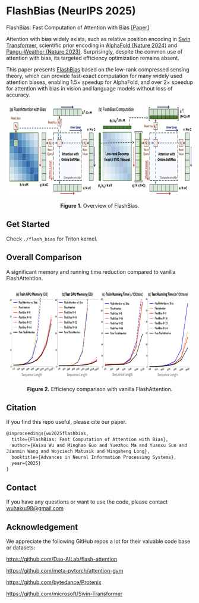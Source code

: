 # FlashBias (NeurIPS 2025)
FlashBias: Fast Computation of Attention with Bias [[Paper]](https://arxiv.org/pdf/2505.12044)

Attention with bias widely exists, such as relative position encoding in [Swin Transformer](https://github.com/microsoft/Swin-Transformer), scientific prior encoding in [AlphaFold (Nature 2024)](https://www.nature.com/articles/s41586-024-07487-w) and [Pangu-Weather (Nature 2023)](https://www.nature.com/articles/s41586-023-06185-3). Surprisingly, despite the common use of attention with bias, its targeted efficiency optimization remains absent.

This paper presents [FlashBias](https://arxiv.org/pdf/2505.12044) based on the low-rank compressed sensing theory, which can provide fast-exact computation for many widely used attention biases, enabling 1.5× speedup for AlphaFold, and over 2× speedup for attention with bias in vision and language models without loss of accuracy.

<p align="center">
<img src=".\pic\flashbias.png" height = "250" alt="" align=center />
<br><br>
<b>Figure 1.</b> Overview of FlashBias.
</p>

## Get Started

Check `./flash_bias` for Triton kernel.

## Overall Comparison

A significant memory and running time reduction compared to vanilla FlashAttention.

<p align="center">
<img src=".\pic\efficiency.png" height = "250" alt="" align=center />
<br><br>
<b>Figure 2.</b> Efficiency comparison with vanilla FlashAttention.
</p>


## Citation

If you find this repo useful, please cite our paper. 

```
@inproceedings{wu2025flashbias,
  title={FlashBias: Fast Computation of Attention with Bias},
  author={Haixu Wu and Minghao Guo and Yuezhou Ma and Yuanxu Sun and Jianmin Wang and Wojciech Matusik and Mingsheng Long},
  booktitle={Advances in Neural Information Processing Systems},
  year={2025}
}
```

## Contact

If you have any questions or want to use the code, please contact wuhaixu98@gmail.com

## Acknowledgement

We appreciate the following GitHub repos a lot for their valuable code base or datasets:

https://github.com/Dao-AILab/flash-attention

https://github.com/meta-pytorch/attention-gym

https://github.com/bytedance/Protenix

https://github.com/microsoft/Swin-Transformer
